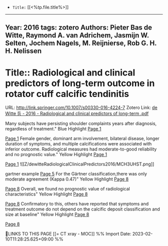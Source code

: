 


-   `Title:` [[<%tp.file.title%>]]

---

Year: 2016
tags: zotero
Authors: Pieter Bas de Witte, Raymond A. van Adrichem, Jasmijn W. Selten, Jochem Nagels, M. Reijnierse, Rob G. H. H. Nelissen
---

# Title:: Radiological and clinical predictors of long-term outcome in rotator cuff calcific tendinitis
URL: http://link.springer.com/10.1007/s00330-016-4224-7
Zotero Link: [de Witte 등 - 2016 - Radiological and clinical predictors of long-term .pdf](zotero://select/library/items/BRMUB89J)

Many subjects have persisting shoulder complaints years after diagnosis, regardless of treatment."
Blue Highlight [Page 1](zotero://open-pdf/library/items/BRMUB89J?page=1&annotation=9UG5N5JS)

[Page 1](zotero://open-pdf/library/items/BRMUB89J?page=1&annotation=9UG5N5JS)
Female gender, dominant arm involvement, bilateral disease, longer duration of symptoms, and multiple calcifications were associated with inferior outcome. Radiological measures had moderate-to-good reliability and no prognostic value."
Yellow Highlight [Page 1](zotero://open-pdf/library/items/BRMUB89J?page=1&annotation=MFDTRFJC)

[Page 1](zotero://open-pdf/library/items/BRMUB89J?page=1&annotation=MFDTRFJC)
![[Z/dewitteRadiologicalClinicalPredictors2016/MCH3UHST.png]]

gartner example
[Page 5](zotero://open-pdf/library/items/BRMUB89J?page=5&annotation=MCH3UHST)
For the Gärtner classification,there was only moderate agreement (Kappa 0.47)"
Yellow Highlight [Page 8](zotero://open-pdf/library/items/BRMUB89J?page=8&annotation=ZDP3TCU9)

[Page 8](zotero://open-pdf/library/items/BRMUB89J?page=8&annotation=ZDP3TCU9)
Overall, we found no prognostic value of radiological characteristics"
Yellow Highlight [Page 8](zotero://open-pdf/library/items/BRMUB89J?page=8&annotation=4AWCA82Y)

[Page 8](zotero://open-pdf/library/items/BRMUB89J?page=8&annotation=4AWCA82Y)
Confirmatory to this, others have reported that symptoms and treatment outcome do not depend on the calcific deposit classification and size at baseline"
Yellow Highlight [Page 8](zotero://open-pdf/library/items/BRMUB89J?page=8&annotation=JAF24QVY)

[Page 8](zotero://open-pdf/library/items/BRMUB89J?page=8&annotation=JAF24QVY)


🔗LINKS TO THIS PAGE
[[= CT xray - MOC]]
%% Import Date: 2023-02-10T11:28:25.625+09:00 %%
